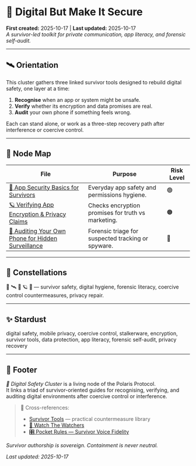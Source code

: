# 📱 Digital But Make It Secure  
**First created:** 2025-10-17 | **Last updated:** 2025-10-17  
*A survivor-led toolkit for private communication, app literacy, and forensic self-audit.*  

---

## 🛰️ Orientation  
This cluster gathers three linked survivor tools designed to rebuild digital safety, one layer at a time:  
1. **Recognise** when an app or system might be unsafe.  
2. **Verify** whether its encryption and data promises are real.  
3. **Audit** your own phone if something feels wrong.  

Each can stand alone, or work as a three-step recovery path after interference or coercive control.

---

## 📂 Node Map  

| File | Purpose | Risk Level |
|------|----------|------------|
| [📱 App Security Basics for Survivors](./📱_app_security_basics_for_survivors.md) | Everyday app safety and permissions hygiene. | 🟢 |
| [🪐 Verifying App Encryption & Privacy Claims](./🪐_verifying_app_encryption_and_privacy_claims.md) | Checks encryption promises for truth vs marketing. | 🟠 |
| [🧿 Auditing Your Own Phone for Hidden Surveillance](./🧿_auditing_your_own_phone_for_hidden_surveillance.md) | Forensic triage for suspected tracking or spyware. | 🔴 |

---

## 🌌 Constellations  
📱 🛰️ 🧠 🪐 🧿 — survivor safety, digital hygiene, forensic literacy, coercive control countermeasures, privacy repair.  

---

## ✨ Stardust  
digital safety, mobile privacy, coercive control, stalkerware, encryption, survivor tools, data protection, app literacy, forensic self-audit, privacy recovery  

---

## 🏮 Footer  
*📱 Digital Safety Cluster* is a living node of the Polaris Protocol.  
It links a triad of survivor-oriented guides for recognising, verifying, and auditing digital environments after coercive control or interference.  

> 📡 Cross-references:  
> - [Survivor Tools](../) — practical countermeasure library  
> - [🧿 Watch The Watchers](../../Big_Picture_Protocols/🧿_Watch_The_Watchers/)  
> - [🎛️ Pocket Rules — Survivor Voice Fidelity](../../Admin_Kit/🎛️_pocket_rules_survivor_voice_fidelity.md)  

*Survivor authorship is sovereign. Containment is never neutral.*  

_Last updated: 2025-10-17_
